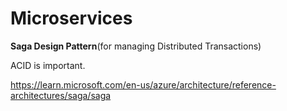 # Microservices

__Saga Design Pattern__(for managing Distributed Transactions)

ACID is important.

https://learn.microsoft.com/en-us/azure/architecture/reference-architectures/saga/saga
